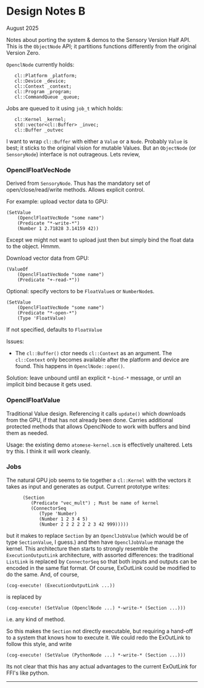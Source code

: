 Design Notes B
==============
August 2025

Notes about porting the system & demos to the Sensory Version Half API.
This is the `ObjectNode` API; it partitions functions differently from
the original Version Zero.

`OpenclNode` currently holds:
```
   cl::Platform _platform;
   cl::Device _device;
   cl::Context _context;
   cl::Program _program;
   cl::CommandQueue _queue;
```
Jobs are queued to it using `job_t` which holds:
```
   cl::Kernel _kernel;
   std::vector<cl::Buffer> _invec;
   cl::Buffer _outvec
```

I want to wrap `cl::Buffer` with either a `Value` or a `Node`. Probably
`Value` is best; it sticks to the original vision for mutable Values.
But an `ObjectNode` (or `SensoryNode`) interface is not outrageous.
Lets review,


### OpenclFloatVecNode
Derived from `SensoryNode`. Thus has the mandatory set of
open/close/read/write methods.  Allows explicit control.

For example: upload vector data to GPU:
```
(SetValue
	(OpenclFloatVecNode "some name")
	(Predicate "*-write-*")
	(Number 1 2.71828 3.14159 42))
```
Except we might not want to upload just then but simply bind the
float data to the object. Hmmm.

Download vector data from GPU:
```
(ValueOf
	(OpenclFloatVecNode "some name")
	(Predicate "+-read-*"))
```
Optional: specify vectors to be `FloatValue`s or `NumberNode`s.
```
(SetValue
	(OpenclFloatVecNode "some name")
	(Predicate "*-open-*")
	(Type 'FloatValue)
```
If not specified, defaults to `FloatValue`

Issues:
* The `cl::Buffer()` ctor needs `cl::Context` as an argument. The
  `cl::Context` only becomes available after the platform and device
   are found. This happens in `OpenclNode::open()`.

Solution: leave unbound until an explicit `*-bind-*` message, or until
an implicit bind because it gets used.

### OpenclFloatValue
Traditional Value design. Referencing it calls `update()` which
downloads from the GPU, if that has not already been done. Carries
additional protected methods that allows OpenclNode to work with
buffers and bind them as needed.

Usage: the existing demo `atomese-kernel.scm` is effectively unaltered.
Lets try this. I think it will work cleanly.

### Jobs
The natural GPU job seems to tie together a `cl::Kernel`	with the
vectors it takes as input and generates as output. Current prototype
writes:
```
      (Section
         (Predicate "vec_mult") ; Must be name of kernel
         (ConnectorSeq
            (Type 'Number)
            (Number 1 2 3 4 5)
            (Number 2 2 2 2 2 2 3 42 999)))))
```
but it makes to replace `Section` by an `OpenclJobValue` (which would
be of type `SectionValue`, I guess.) and then have `OpenclJobValue`
manage the kernel.  This architecture then starts to strongly resemble
the `ExecutionOutputLink` architecture, with assorted differences:
the traditional `ListLink` is replaced by `ConnectorSeq` so that
both inputs and outputs can be encoded in the same flat format.
Of course, ExOutLink could be modified to do the same. And, of course,
```
(cog-execute! (ExecutionOutputLink ...))
```
is replaced by
```
(cog-execute! (SetValue (OpenclNode ...) *-write-* (Section ...)))
```
i.e. any kind of method.

So this makes the `Section` not directly executable, but requiring
a hand-off to a system that knows how to execute it. We could redo
the ExOutLink to follow this style, and write
```
(cog-execute! (SetValue (PythonNode ...) *-write-* (Section ...)))
```
Its not clear that this has any actual advantages to the current
ExOutLink for FFI's like python.

-------

